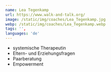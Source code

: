 ```yaml
---
name: Lea Tegenkamp
url: https://www.walk-and-talk.org/
image: /static/img/coaches/Lea_Tegenkamp.jpg
webp: /static/img/coaches/Lea_Tegenkamp.webp
tags: '',
languages: 'de'
---
```


<ul><li>systemische Therapeutin</li><li>Eltern- und Erziehungsfragen</li><li>Paarberatung</li><li>Empowerment</li></ul>